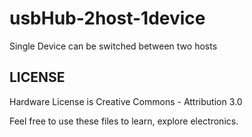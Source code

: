 # usbHub-2host-1device
Single Device can be switched between two hosts



## LICENSE ##
Hardware License is Creative Commons - Attribution 3.0

Feel free to use these files to learn, explore electronics.

